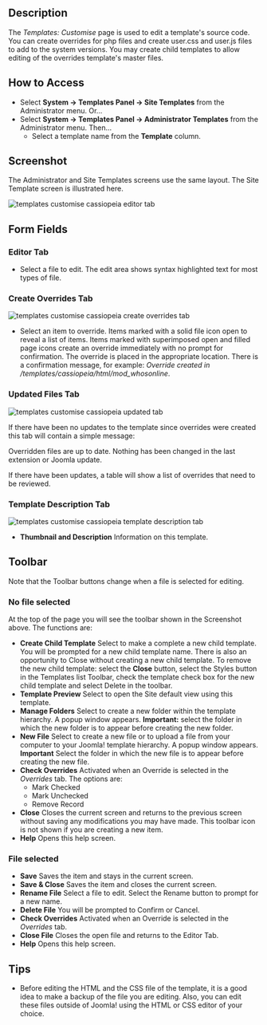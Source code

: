 <!-- Filename: Help4.x:Templates:_Customise / Display title: Templates: Customise -->

## Description

The *Templates: Customise* page is used to edit a template's source code. You 
can create overrides for php files and create user.css and user.js files to add
to the system versions. You may create child templates to allow editing 
of the overrides template's master files.

## How to Access

- Select **System → Templates Panel → Site Templates** from the
  Administrator menu. Or...
- Select **System → Templates Panel → Administrator Templates**
  from the Administrator menu. Then...
  - Select a template name from the **Template** column.

## Screenshot

The Administrator and Site Templates screens use the same layout. The
Site Template screen is illustrated here.

![templates customise cassiopeia editor tab](../../../en/images/templates/templates-customise-cassiopeia-editor-tab.png)

## Form Fields

### Editor Tab

- Select a file to edit. The edit area shows syntax highlighted text for
  most types of file.

### Create Overrides Tab

![templates customise cassiopeia create overrides tab](../../../en/images/templates/templates-customise-cassiopeia-create-overrides-tab.png)

- Select an item to override. Items marked with a solid file icon open to
  reveal a list of items. Items marked with superimposed open and filled page
  icons create an override immediately with no prompt for confirmation. The
  override is placed in the appropriate location. There is a confirmation
  message, for example:
  *Override created in /templates/cassiopeia/html/mod_whosonline*.

### Updated Files Tab

![templates customise cassiopeia updated tab](../../../en/images/templates/templates-customise-cassiopeia-updated-files-tab.png)

If there have been no updates to the template since overrides were
created this tab will contain a simple message:

<div class="alert alert-success">
Overridden files are up to date. Nothing has been changed
in the last extension or Joomla update.
</div>

If there have been updates, a table will show a list of overrides that
need to be reviewed.

### Template Description Tab

![templates customise cassiopeia template description tab](../../../en/images/templates/templates-customise-cassiopeia-template-description-tab.png)

- **Thumbnail and Description** Information on this template.

## Toolbar

Note that the Toolbar buttons change when a file is selected for editing.

### No file selected

At the top of the page you will see the toolbar shown in the
Screenshot above. The functions are:

- **Create Child Template** Select to make a complete a new child
  template. You will be prompted for a new child template name. There is
  also an opportunity to Close without creating a new child template. To
  remove the new child template: select the **Close** button, select the
  Styles button in the Templates list Toolbar, check the template check
  box for the new child template and select Delete in the toolbar.
- **Template Preview** Select to open the Site default view using this
  template.
- **Manage Folders** Select to create a new folder within the template
  hierarchy. A popup window appears. **Important:** select the folder in
  which the new folder is to appear before creating the new folder.
- **New File** Select to create a new file or to upload a file from
  your computer to your Joomla! template hierarchy. A popup window
  appears. **Important** Select the folder in which the new file is to appear
  before creating the new file.
- **Check Overrides** Activated when an Override is selected in the
  *Overrides* tab. The options are:
  - Mark Checked
  - Mark Unchecked
  - Remove Record
- **Close** Closes the current screen and returns to the previous
  screen without saving any modifications you may have made. This
  toolbar icon is not shown if you are creating a new item.
- **Help** Opens this help screen.

### File selected

- **Save** Saves the item and stays in the current screen.
- **Save & Close** Saves the item and closes the current screen.
- **Rename File** Select a file to edit. Select the Rename button to
  prompt for a new name.
- **Delete File** You will be prompted to Confirm or Cancel.
- **Check Overrides** Activated when an Override is selected in the
  *Overrides* tab.
- **Close File** Closes the open file and returns to the Editor Tab.
- **Help** Opens this help screen.

## Tips

- Before editing the HTML and the CSS file of the template, it is a good
  idea to make a backup of the file you are editing. Also, you can edit
  these files outside of Joomla! using the HTML or CSS editor of your choice.

